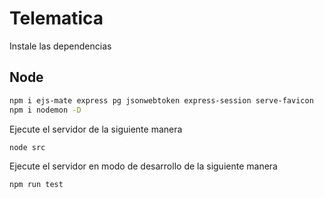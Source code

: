 # Telematica

Instale las dependencias

## Node

```bash
npm i ejs-mate express pg jsonwebtoken express-session serve-favicon
npm i nodemon -D
```

Ejecute el servidor de la siguiente manera

```bash
node src
```

Ejecute el servidor en modo de desarrollo de la siguiente manera

```bash
npm run test
```
